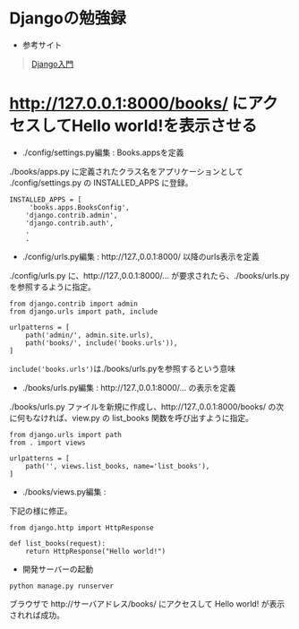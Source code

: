 # Djangoの勉強録
+ 参考サイト
> [Django入門](http://www.tohoho-web.com/ex/django.html)
# http://127.0.0.1:8000/books/ にアクセスしてHello world!を表示させる
+ ./config/settings.py編集 : Books.appsを定義

./books/apps.py に定義されたクラス名をアプリケーションとして ./config/settings.py の INSTALLED_APPS に登録。
```
INSTALLED_APPS = [
     'books.apps.BooksConfig', 
    'django.contrib.admin',
    'django.contrib.auth',
    .
    .
```
+ ./config/urls.py編集 : http://127.,0.0.1:8000/ 以降のurls表示を定義

./config/urls.py に、http://127.,0.0.1:8000/... が要求されたら、./books/urls.py を参照するように指定。
```
from django.contrib import admin
from django.urls import path, include

urlpatterns = [
    path('admin/', admin.site.urls),
    path('books/', include('books.urls')),
]
```
`include('books.urls')`は./books/urls.pyを参照するという意味
+  ./books/urls.py編集 : http://127.,0.0.1:8000/... の表示を定義

./books/urls.py ファイルを新規に作成し、http://127.,0.0.1:8000/books/ の次に何もなければ、view.py の list_books 関数を呼び出すように指定。
```
from django.urls import path
from . import views

urlpatterns = [
    path('', views.list_books, name='list_books'),
]
```
+ ./books/views.py編集 : 

下記の様に修正。
```
from django.http import HttpResponse

def list_books(request):
    return HttpResponse("Hello world!")
```
+ 開発サーバーの起動

```
python manage.py runserver
```
ブラウザで http://サーバアドレス/books/ にアクセスして Hello world! が表示されれば成功。
